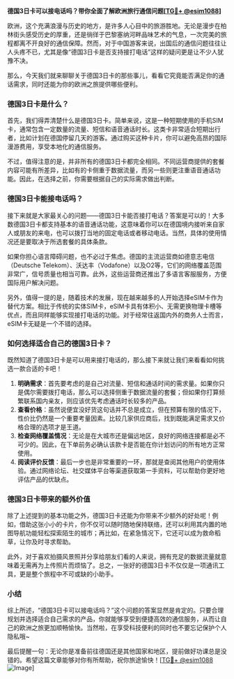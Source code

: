 **德国3日卡可以接电话吗？带你全面了解欧洲旅行通信问题[[TG💪+ @esim1088](https://t.me/s/esim1088)]**

欧洲，这个充满浪漫与历史的地方，是许多人心目中的旅游胜地。无论是漫步在柏林街头感受历史的厚重，还是徜徉于巴黎塞纳河畔品味艺术的气息，一次完美的旅程都离不开良好的通信保障。然而，对于中国游客来说，出国后的通信问题往往让人头疼不已，尤其是像“德国3日卡是否支持接打电话”这样的疑问更是让不少人犹豫不决。

那么，今天我们就来聊聊关于德国3日卡的那些事儿，看看它究竟能否满足你的通话需求，同时还能为你的欧洲之旅提供哪些便利。

### 德国3日卡是什么？

首先，我们得弄清楚什么是德国3日卡。简单来说，这是一种短期使用的手机SIM卡，通常包含一定数量的流量、短信和语音通话时长。这类卡非常适合短期出行者，比如计划在德国停留几天的游客。通过购买这种卡片，你可以避免高昂的国际漫游费用，享受本地化的通信服务。

不过，值得注意的是，并非所有的德国3日卡都完全相同。不同运营商提供的套餐内容可能有所差异，比如有的卡侧重于数据流量，而另一些则更注重语音通话功能。因此，在选择之前，你需要根据自己的实际需求做出判断。

### 德国3日卡能接电话吗？

接下来就是大家最关心的问题——德国3日卡能否接打电话？答案是可以的！大多数德国3日卡都支持基本的语音通话功能，这意味着你可以在德国境内接听来自家人或朋友的来电，也可以拨打当地的固定电话或者移动电话。当然，具体的使用情况还是要取决于所选套餐的具体条款。

如果你担心语言障碍问题，也不必过于焦虑。德国的主流运营商如德意志电信（Deutsche Telekom）、沃达丰（Vodafone）以及O2等，它们的网络覆盖范围非常广，信号质量也相当可靠。此外，这些运营商还推出了多语言客服服务，方便国际用户解决问题。

另外，值得一提的是，随着技术的发展，现在越来越多的人开始选择eSIM卡作为替代方案。相比于传统的实体SIM卡，eSIM卡具有体积小、无需更换物理卡槽等优点，而且同样能够实现接打电话的功能。对于经常往返国内外的商务人士而言，eSIM卡无疑是一个不错的选择。

### 如何选择适合自己的德国3日卡？

既然知道了德国3日卡是可以用来接打电话的，那么接下来就让我们来看看如何挑选一款合适的卡吧！

1. **明确需求**：首先要考虑的是自己对流量、短信和通话时间的需求量。如果你只是偶尔需要拨打电话，那么可以选择侧重于数据流量的套餐；但如果你打算频繁联系国内亲友，则应该优先考虑通话时长较多的产品。
2. **查看价格**：虽然说便宜没好货这句话并不总是成立，但在预算有限的情况下，性价比仍然是一个重要考量因素。比较几家供应商后，找到既能满足需求又价格合理的选项才是王道。
3. **检查网络覆盖情况**：无论是在大城市还是偏远地区，良好的网络连接都是必不可少的。因此，在下单前务必确认该款卡是否能在你计划访问的所有地方正常使用。
4. **阅读评价反馈**：最后一步也是非常重要的一环，那就是查阅其他用户的使用体验。通过网络论坛、社交媒体平台等渠道获取第一手资料，可以帮助你更好地评估产品的优缺点。

### 德国3日卡带来的额外价值

除了上述提到的基本功能之外，德国3日卡还能为你带来不少额外的好处呢！例如，借助这张小小的卡片，你不仅可以随时随地保持联络，还可以利用其内置的地图导航功能轻松探索陌生的城市；再比如，在紧急情况下，它还可以成为救命稻草，让你及时寻求帮助。

此外，对于喜欢拍摄风景照并分享给朋友们看的人来说，拥有充足的数据流量就意味着无需再为上传照片而烦恼了。总之，一张好的德国3日卡不仅仅是一项通讯工具，更是整个旅程中不可或缺的小助手。

### 小结

综上所述，“德国3日卡可以接电话吗？”这个问题的答案显然是肯定的。只要合理规划并选择适合自己需求的产品，你就能够享受到便捷高效的通信服务，从而让自己的欧洲之旅更加顺畅愉快。当然啦，在享受科技便利的同时也不要忘记保护个人隐私哦~

最后提醒一句：无论你是准备前往德国还是其他国家和地区，提前做好功课总是没错的。希望这篇文章能够对你有所帮助，祝你旅途愉快！[[TG💪+ @esim1088](https://t.me/s/esim1088) ![Image](https://i.postimg.cc/4NQfJmqS/Snipaste-2025-05-13-00-14-12.png)]